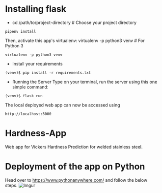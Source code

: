 
# Installing flask 
- cd /path/to/project-directory      # Choose your project directory
```
pipenv install
```
Then, activate this app's virtualenv: virtualenv -p python3 venv  # For Python 3
```
virtualenv -p python3 venv
```
- Install your requirements
```
(venv)$ pip install -r requirements.txt
```

- Running the Server
  Type on your terminal, run the server using this one simple command:
```
(venv)$ flask run
```
The local deployed web app can now be accessed using
```
http://localhost:5000
```
# Hardness-App
Web app for Vickers Hardness Prediction for welded stainless steel.
# Deployment of the app on Python 
Head over to https://www.pythonanywhere.com/ and follow the below steps.
![Imgur](https://imgur.com/xwhL9V9.png)

